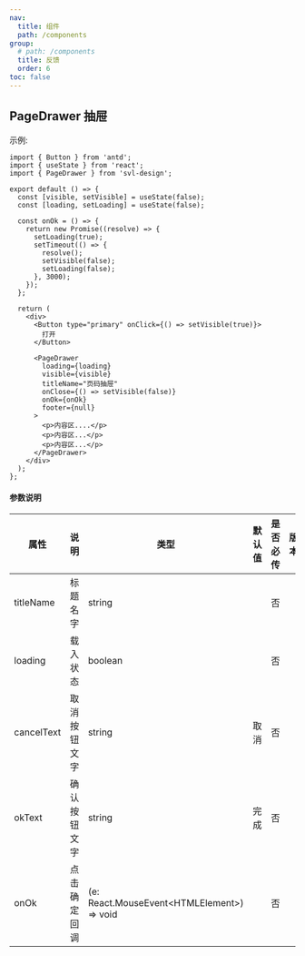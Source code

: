 ```yaml
---
nav:
  title: 组件
  path: /components
group:
  # path: /components
  title: 反馈
  order: 6
toc: false
---
```


## PageDrawer 抽屉

示例:

```tsx
import { Button } from 'antd';
import { useState } from 'react';
import { PageDrawer } from 'svl-design';

export default () => {
  const [visible, setVisible] = useState(false);
  const [loading, setLoading] = useState(false);

  const onOk = () => {
    return new Promise((resolve) => {
      setLoading(true);
      setTimeout(() => {
        resolve();
        setVisible(false);
        setLoading(false);
      }, 3000);
    });
  };

  return (
    <div>
      <Button type="primary" onClick={() => setVisible(true)}>
        打开
      </Button>

      <PageDrawer
        loading={loading}
        visible={visible}
        titleName="页码抽屉"
        onClose={() => setVisible(false)}
        onOk={onOk}
        footer={null}
      >
        <p>内容区....</p>
        <p>内容区...</p>
        <p>内容区...</p>
      </PageDrawer>
    </div>
  );
};
```

#### 参数说明

| 属性       | 说明         | 类型                                         | 默认值 | 是否必传 | 版本 |
| ---------- | ------------ | -------------------------------------------- | ------ | -------- | ---- |
| titleName  | 标题名字     | string                                       |        | 否       |      |
| loading    | 载入状态     | boolean                                      |        | 否       |      |
| cancelText | 取消按钮文字 | string                                       | 取消   | 否       |      |
| okText     | 确认按钮文字 | string                                       | 完成   | 否       |      |
| onOk       | 点击确定回调 | (e: React.MouseEvent\<HTMLElement\>) => void |        | 否       |      |
